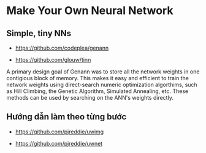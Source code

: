 # Make Your Own Neural Network

## Simple, tiny NNs

* https://github.com/codeplea/genann

* https://github.com/glouw/tinn


A primary design goal of Genann was to store all the network weights in one contigious block of memory. This makes it easy and efficient to train the network weights using direct-search numeric optimization algorthims, such as Hill Climbing, the Genetic Algorithm, Simulated Annealing, etc. These methods can be used by searching on the ANN's weights directly.


## Hướng dẫn làm theo từng bước

* https://github.com/pjreddie/uwimg

* https://github.com/pjreddie/uwnet